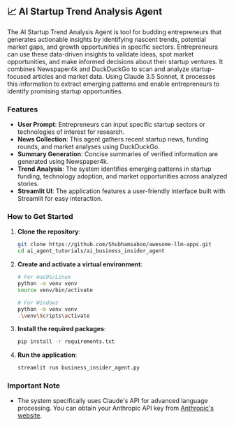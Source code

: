 ## 📈 AI Startup Trend Analysis Agent 
The AI Startup Trend Analysis Agent is tool for budding entrepreneurs that generates actionable insights by identifying nascent trends, potential market gaps, and growth opportunities in specific sectors. Entrepreneurs can use these data-driven insights to validate ideas, spot market opportunities, and make informed decisions about their startup ventures. It combines Newspaper4k and DuckDuckGo to scan and analyze startup-focused articles and market data. Using Claude 3.5 Sonnet, it processes this information to extract emerging patterns and enable entrepreneurs to identify promising startup opportunities.


### Features
- **User Prompt**: Entrepreneurs can input specific startup sectors or technologies of interest for research.
- **News Collection**: This agent gathers recent startup news, funding rounds, and market analyses using DuckDuckGo.
- **Summary Generation**: Concise summaries of verified information are generated using Newspaper4k.
- **Trend Analysis**: The system identifies emerging patterns in startup funding, technology adoption, and market opportunities across analyzed stories.
- **Streamlit UI**: The application features a user-friendly interface built with Streamlit for easy interaction.

### How to Get Started
1. **Clone the repository**:
   ```bash
   git clone https://github.com/Shubhamsaboo/awesome-llm-apps.git 
   cd ai_agent_tutorials/ai_business_insider_agent
   ```

2. **Create and activate a virtual environment**:
   ```bash
   # For macOS/Linux
   python -m venv venv
   source venv/bin/activate

   # For Windows
   python -m venv venv
   .\venv\Scripts\activate
   ```

3. **Install the required packages**:
   ```bash
   pip install -r requirements.txt
   ```

4. **Run the application**:
   ```bash
   streamlit run business_insider_agent.py
   ```
### Important Note
- The system specifically uses Claude's API for advanced language processing. You can obtain your Anthropic API key from [Anthropic's website](https://www.anthropic.com/api).


